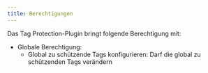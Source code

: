 ```yaml
---
title: Berechtigungen
---
```

Das Tag Protection-Plugin bringt folgende Berechtigung mit: 

* Globale Berechtigung:
    * Global zu schützende Tags konfigurieren: Darf die global zu schützenden Tags verändern
